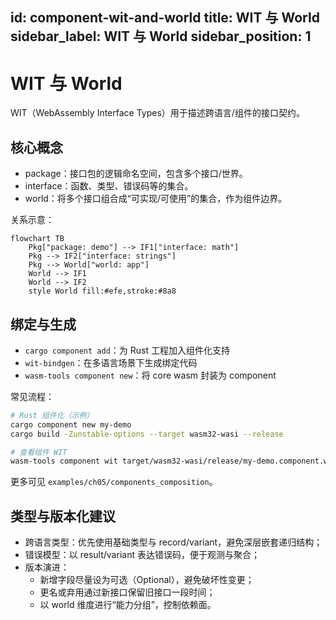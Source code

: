 id: component-wit-and-world
title: WIT 与 World
sidebar_label: WIT 与 World
sidebar_position: 1
---

# WIT 与 World

WIT（WebAssembly Interface Types）用于描述跨语言/组件的接口契约。

## 核心概念

- package：接口包的逻辑命名空间，包含多个接口/世界。
- interface：函数、类型、错误码等的集合。
- world：将多个接口组合成“可实现/可使用”的集合，作为组件边界。

关系示意：

```mermaid
flowchart TB
	Pkg["package: demo"] --> IF1["interface: math"]
	Pkg --> IF2["interface: strings"]
	Pkg --> World["world: app"]
	World --> IF1
	World --> IF2
	style World fill:#efe,stroke:#8a8
```

## 绑定与生成

- `cargo component add`：为 Rust 工程加入组件化支持
- `wit-bindgen`：在多语言场景下生成绑定代码
- `wasm-tools component new`：将 core wasm 封装为 component

常见流程：

```bash
# Rust 组件化（示例）
cargo component new my-demo
cargo build -Zunstable-options --target wasm32-wasi --release

# 查看组件 WIT
wasm-tools component wit target/wasm32-wasi/release/my-demo.component.wasm
```

更多可见 `examples/ch05/components_composition`。

## 类型与版本化建议

- 跨语言类型：优先使用基础类型与 record/variant，避免深层嵌套递归结构；
- 错误模型：以 result/variant 表达错误码，便于观测与聚合；
- 版本演进：
	- 新增字段尽量设为可选（Optional），避免破坏性变更；
	- 更名或弃用通过新接口保留旧接口一段时间；
	- 以 world 维度进行“能力分组”，控制依赖面。
